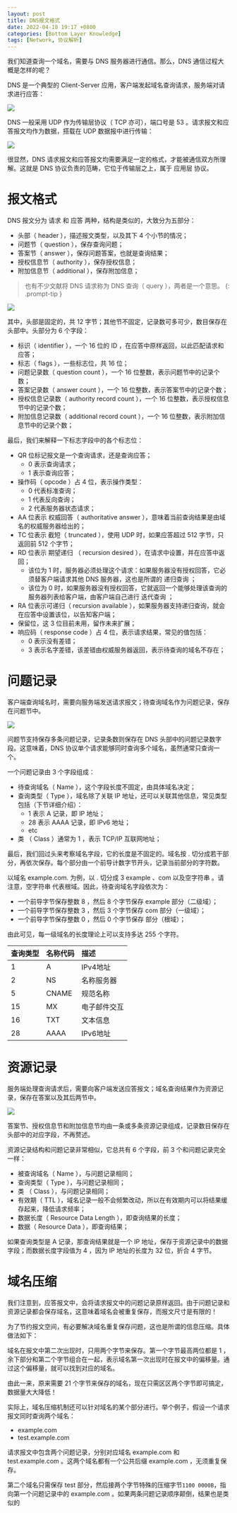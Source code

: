 ```yaml
---
layout: post
title: DNS报文格式
date: 2022-04-18 19:17 +0800
categories: [Bottom Layer Knowledge] 
tags: [Network, 协议解析]
---
```


我们知道查询一个域名，需要与 DNS 服务器进行通信。那么，DNS 通信过程大概是怎样的呢？

DNS 是一个典型的 Client-Server 应用，客户端发起域名查询请求，服务端对请求进行应答：

![](https://i.ibb.co/g9RC196/ba987b1fa1b0168df88331eee7bfa7e058a4cfb6.png)

DNS 一般采用 UDP 作为传输层协议（ TCP 亦可），端口号是 53 。请求报文和应答报文均作为数据，搭载在 UDP 数据报中进行传输：

![](https://i.ibb.co/68ZsNMT/4e9f63a16c60af3fc49a951154a2f3d2c0f21f98.png)

很显然，DNS 请求报文和应答报文均需要满足一定的格式，才能被通信双方所理解。这就是 DNS 协议负责的范畴，它位于传输层之上，属于 应用层 协议。


# 报文格式
DNS 报文分为 请求 和 应答 两种，结构是类似的，大致分为五部分：

- 头部（ header ），描述报文类型，以及其下 4 个小节的情况；
- 问题节（ question ），保存查询问题；
- 答案节（ answer ），保存问题答案，也就是查询结果；
- 授权信息节（ authority ），保存授权信息；
- 附加信息节（ additional ），保存附加信息；

>也有不少文献将 DNS 请求称为 DNS 查询（ query ），两者是一个意思。
{: .prompt-tip }

![](https://i.ibb.co/sRBWGH6/bb5146dfd61519aebc02722d4e62acaa1aba94e0.png)

其中，头部是固定的，共 12 字节；其他节不固定，记录数可多可少，数目保存在头部中。头部分为 6 个字段：

- 标识（ identifier ），一个 16 位的 ID ，在应答中原样返回，以此匹配请求和应答；
- 标志（ flags ），一些标志位，共 16 位；
- 问题记录数（ question count ），一个 16 位整数，表示问题节中的记录个数；
- 答案记录数（ answer count ），一个 16 位整数，表示答案节中的记录个数；
- 授权信息记录数（ authority record count ），一个 16 位整数，表示授权信息节中的记录个数；
- 附加信息记录数（ additional record count ），一个 16 位整数，表示附加信息节中的记录个数；

最后，我们来解释一下标志字段中的各个标志位：

- QR 位标记报文是一个查询请求，还是查询应答；
  - 0 表示查询请求；
  - 1 表示查询应答；
- 操作码（ opcode ）占 4 位，表示操作类型：
  - 0 代表标准查询；
  - 1 代表反向查询；
  - 2 代表服务器状态请求；
- AA 位表示 权威回答（ authoritative answer ），意味着当前查询结果是由域名的权威服务器给出的；
- TC 位表示 截短（ truncated ），使用 UDP 时，如果应答超过 512 字节，只返回前 512 个字节；
- RD 位表示 期望递归 （ recursion desired ），在请求中设置，并在应答中返回；
  - 该位为 1 时，服务器必须处理这个请求：如果服务器没有授权回答，它必须替客户端请求其他 DNS 服务器，这也是所谓的 递归查询 ；
  - 该位为 0 时，如果服务器没有授权回答，它就返回一个能够处理该查询的服务器列表给客户端，由客户端自己进行 迭代查询 ；
- RA 位表示可递归（ recursion available ），如果服务器支持递归查询，就会在应答中设置该位，以告知客户端；
- 保留位，这 3 位目前未用，留作未来扩展；
- 响应码（ response code ）占 4 位，表示请求结果，常见的值包括：
  - 0 表示没有差错；
  - 3 表示名字差错，该差错由权威服务器返回，表示待查询的域名不存在；


# 问题记录
客户端查询域名时，需要向服务端发送请求报文；待查询域名作为问题记录，保存在问题节中。

![](https://i.ibb.co/fv5NvRQ/4e3499436f3827644b71c9e392e2e5462cad6402.png)

问题节支持保存多条问题记录，记录条数则保存在 DNS 头部中的问题记录数字段。这意味着，DNS 协议单个请求能够同时查询多个域名，虽然通常只查询一个。

一个问题记录由 3 个字段组成：

- 待查询域名（ Name ），这个字段长度不固定，由具体域名决定；
- 查询类型（ Type ），域名除了关联 IP 地址，还可以关联其他信息，常见类型包括（下节详细介绍）：
  - 1 表示 A 记录，即 IP 地址；
  - 28 表示 AAAA 记录，即 IPv6 地址；
  - etc
- 类 （ Class ）通常为 1 ，表示 TCP/IP 互联网地址；

最后，我们回过头来考察域名字段，它的长度是不固定的。域名按 . 切分成若干部分，再依次保存。每个部分由一个前导计数字节开头，记录当前部分的字符数。

以域名 example.com. 为例，以 . 切分成 3 example 、com 以及空字符串 。请注意，空字符串 代表根域。因此，待查询域名字段依次为：

- 一个前导字节保存整数 8 ，然后 8 个字节保存 example 部分（二级域）；
- 一个前导字节保存整数 3 ，然后 3 个字节保存 com 部分（一级域）；
- 一个前导字节保存整数 0 ，然后 0 个字节保存 部分（根域）；

由此可见，每一级域名的长度理论上可以支持多达 255 个字符。

| 查询类型 | 名称代码 | 描述         |
| :------- | :------- | :----------- |
| 1        | A        | IPv4地址     |
| 2        | NS       | 名称服务器   |
| 5        | CNAME    | 规范名称     |
| 15       | MX       | 电子邮件交互 |
| 16       | TXT      | 文本信息     |
| 28       | AAAA     | IPv6地址     |



# 资源记录
服务端处理查询请求后，需要向客户端发送应答报文；域名查询结果作为资源记录，保存在答案以及其后两节中。

![](https://i.ibb.co/yPVddn2/d9cdce4af72ec74a5795f1215be063c59253b883.png)

答案节、授权信息节和附加信息节均由一条或多条资源记录组成，记录数目保存在头部中的对应字段，不再赘述。

资源记录结构和问题记录非常相似，它总共有 6 个字段，前 3 个和问题记录完全一样：

- 被查询域名（ Name ），与问题记录相同；
- 查询类型（ Type ），与问题记录相同；
- 类 （ Class ），与问题记录相同；
- 有效期（ TTL ），域名记录一般不会频繁改动，所以在有效期内可以将结果缓存起来，降低请求频率；
- 数据长度（ Resource Data Length ），即查询结果的长度；
- 数据（ Resource Data ），即查询结果；

如果查询类型是 A 记录，那查询结果就是一个 IP 地址，保存于资源记录中的数据字段；而数据长度字段值为 4 ，因为 IP 地址的长度为 32 位，折合 4 字节。


# 域名压缩
我们注意到，应答报文中，会将请求报文中的问题记录原样返回。由于问题记录和资源记录都会保存域名，这意味着域名会被重复保存，而报文尺寸是有限的！

为了节约报文空间，有必要解决域名重复保存问题，这也是所谓的信息压缩。具体做法如下：

域名在报文中第二次出现时，只用两个字节来保存。第一个字节最高两位都是 1 ，余下部分和第二个字节组合在一起，表示域名第一次出现时在报文中的偏移量。通过这个偏移量，就可以找到对应的域名。

由此一来，原来需要 21 个字节来保存的域名，现在只需区区两个字节即可搞定，数据量大大降低！

实际上，域名压缩机制还可以针对域名的某个部分进行。举个例子，假设一个请求报文同时查询两个域名：

- example.com
- test.example.com

请求报文中包含两个问题记录，分别对应域名 example.com 和 test.example.com 。这两个域名都有一个公共后缀 example.com ，无须重复保存。

第二个域名只需保存 test 部分，然后接两个字节特殊的压缩字节`1100 0000B`，指向第一个问题记录中的 example.com 。如果两条问题记录顺序颠倒，结果也是类似的
